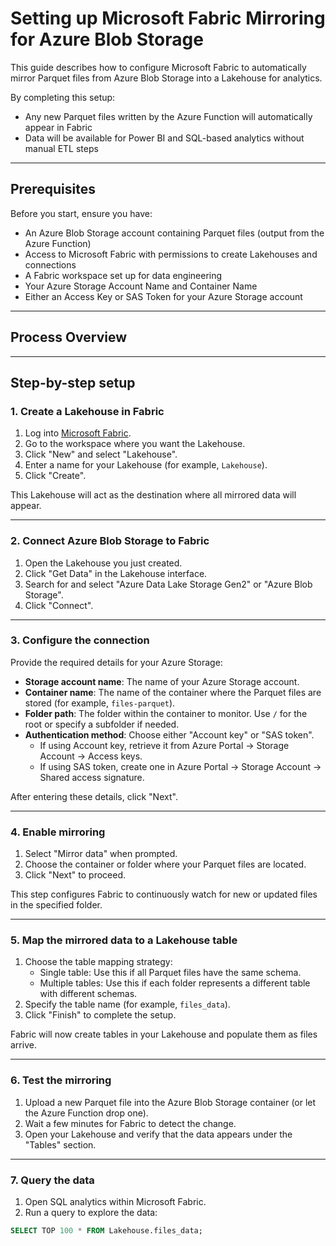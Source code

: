 # Setting up Microsoft Fabric Mirroring for Azure Blob Storage

This guide describes how to configure Microsoft Fabric to automatically mirror Parquet files from Azure Blob Storage into a Lakehouse for analytics.

By completing this setup:
- Any new Parquet files written by the Azure Function will automatically appear in Fabric
- Data will be available for Power BI and SQL-based analytics without manual ETL steps

---

## Prerequisites

Before you start, ensure you have:
- An Azure Blob Storage account containing Parquet files (output from the Azure Function)
- Access to Microsoft Fabric with permissions to create Lakehouses and connections
- A Fabric workspace set up for data engineering
- Your Azure Storage Account Name and Container Name
- Either an Access Key or SAS Token for your Azure Storage account

---

## Process Overview




---

## Step-by-step setup

### 1. Create a Lakehouse in Fabric

1. Log into [Microsoft Fabric](https://app.fabric.microsoft.com).
2. Go to the workspace where you want the Lakehouse.
3. Click "New" and select "Lakehouse".
4. Enter a name for your Lakehouse (for example, `Lakehouse`).
5. Click "Create".

This Lakehouse will act as the destination where all mirrored data will appear.

---

### 2. Connect Azure Blob Storage to Fabric

1. Open the Lakehouse you just created.
2. Click "Get Data" in the Lakehouse interface.
3. Search for and select "Azure Data Lake Storage Gen2" or "Azure Blob Storage".
4. Click "Connect".

---

### 3. Configure the connection

Provide the required details for your Azure Storage:

- **Storage account name**: The name of your Azure Storage account.
- **Container name**: The name of the container where the Parquet files are stored (for example, `files-parquet`).
- **Folder path**: The folder within the container to monitor. Use `/` for the root or specify a subfolder if needed.
- **Authentication method**: Choose either "Account key" or "SAS token".
  - If using Account key, retrieve it from Azure Portal → Storage Account → Access keys.
  - If using SAS token, create one in Azure Portal → Storage Account → Shared access signature.

After entering these details, click "Next".

---

### 4. Enable mirroring

1. Select "Mirror data" when prompted.
2. Choose the container or folder where your Parquet files are located.
3. Click "Next" to proceed.

This step configures Fabric to continuously watch for new or updated files in the specified folder.

---

### 5. Map the mirrored data to a Lakehouse table

1. Choose the table mapping strategy:
   - Single table: Use this if all Parquet files have the same schema.
   - Multiple tables: Use this if each folder represents a different table with different schemas.
2. Specify the table name (for example, `files_data`).
3. Click "Finish" to complete the setup.

Fabric will now create tables in your Lakehouse and populate them as files arrive.

---

### 6. Test the mirroring

1. Upload a new Parquet file into the Azure Blob Storage container (or let the Azure Function drop one).
2. Wait a few minutes for Fabric to detect the change.
3. Open your Lakehouse and verify that the data appears under the "Tables" section.

---

### 7. Query the data

1. Open SQL analytics within Microsoft Fabric.
2. Run a query to explore the data:
```sql
SELECT TOP 100 * FROM Lakehouse.files_data;

